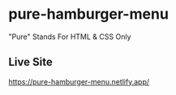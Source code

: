 # pure-hamburger-menu
"Pure" Stands For HTML &amp; CSS Only

## Live Site
https://pure-hamburger-menu.netlify.app/
